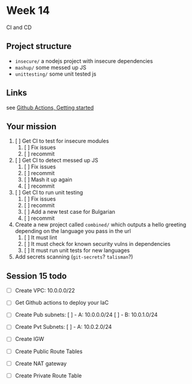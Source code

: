 # Week 14

CI and CD

## Project structure

- `insecure/` a nodejs project with insecure dependencies
- `mashup/` some messed up JS
- `unittesting/` some unit tested js

## Links

see [Github Actions, Getting started](https://docs.github.com/en/actions/quickstart)
## Your mission

1. [ ] Get CI to test for insecure modules
    1. [ ] Fix issues
    1. [ ] recommit
1. [ ] Get CI to detect messed up JS
    1. [ ] Fix issues
    1. [ ] recommit
    1. [ ] Mash it up again
    1. [ ] recommit
1. [ ] Get CI to run unit testing
    1. [ ] Fix issues
    1. [ ] recommit
    1. [ ] Add a new test case for Bulgarian
    1. [ ] recommit
1. Create a new project called `combined/` which outputs a
hello greeting depending on the language you pass in the url
    1. [ ] It must lint
    1. [ ] It must check for known security vulns in dependencies
    1. [ ] It must run unit tests for new languages
1. Add secrets scanning (`git-secrets`? `talisman`?)

## Session 15 todo

- [ ] Create VPC: 10.0.0.0/22
- [ ] Get Github actions to deploy your IaC

- [ ] Create Pub subnets:
  [ ]   - A: 10.0.0.0/24
  [ ]   - B: 10.0.1.0/24
- [ ] Create Pvt Subnets:
  [ ]   - A: 10.0.2.0/24
- [ ] Create IGW
- [ ] Create Public Route Tables
- [ ] Create NAT gateway
- [ ] Create Private Route Table
